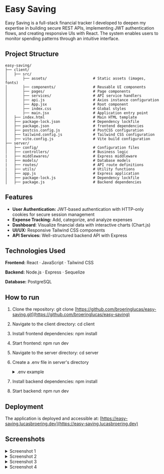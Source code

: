 # Easy Saving

Easy Saving is a full-stack financial tracker I developed to deepen my expertise in building secure REST APIs, implementing JWT authentication flows, and creating responsive UIs with React. The system enables users to monitor spending patterns through an intuitive interface.

## Project Structure 

```
easy-saving/
├── client/
│   ├── src/     
│       ├── assets/                     # Static assets (images, fonts)
│       ├── components/                 # Reusable UI components
│       ├── pages/                      # Page components
│       ├── services/                   # API service handlers
│       ├── api.js                      # Axios instance configuration
│       ├── App.jsx                     # Root component
│       ├── index.css                   # Global styles
│       ├── main.jsx                    # Application entry point 
│   ├── index.html                      # Main HTML template
│   ├── package-lock.json               # Dependency lockfile
│   ├── package.json                    # frontend dependencies 
│   ├── postcss.config.js               # PostCSS configuration
│   ├── tailwind.config.js              # Tailwind CSS configuration
│   ├── vite.config.js                  # Vite build configuration
├── server/
│   ├── config/                         # Configuration files               
│   ├── controllers/                    # Business logic      
|   ├── middlewares/                    # Express middleware
|   ├── models/                         # Database models
|   ├── routes/                         # API route definitions
|   ├── utils/                          # Utility functions       
│   ├── app.js                          # Express application           
│   ├── package-lock.js                 # Dependency lockfile          
│   ├── package.js                      # Backend dependencies         
```

## Features

- **User Authentication:** JWT-based authentication with HTTP-only cookies for secure session management
- **Expense Tracking:** Add, categorize, and analyze expenses
- **Dashboard**: Visualize financial data with interactive charts (Chart.js)
- **UI/UX:** Responsive Tailwind CSS components
- **API Services:** Well-structured backend API with Express

## Technologies Used

**Frontend:** React · JavaScript · Tailwind CSS  

**Backend:** Node.js · Express · Sequelize 

**Database:** PostgreSQL  

## How to run 

1. Clone the repository: git clone [https://github.com/broeringlucas/easy-saving.git](https://github.com/broeringlucas/easy-saving)
2. Navigate to the client directory: cd client
3. Install frontend dependencies: npm install
4. Start frontend:  npm run dev
5. Navigate to the server directory: cd server
6. Create a .env file in server's directory
    <details>
    <summary>.env example</summary>
    
    ```
    DB_HOST=
    DB_USER=
    DB_PASS=
    DB_NAME=
    DB_PORT=
    PORT=
    JWT_EXPIRATION =
    JWT_SECRET =
    ```
    </details>  
7. Install backend dependencies: npm install
8. Start backend:  npm run dev

## Deployment

The application is deployed and accessible at: [https://easy-saving.lucasbroering.dev](https://easy-saving.lucasbroering.dev)

## Screenshots 
<details>
<summary>Screenshot 1</summary>
![s1](https://github.com/user-attachments/assets/a66def33-cf22-4d58-a1b4-318e5f325acb)
</details>

<details>
<summary>Screenshot 2</summary>
![s2](https://github.com/user-attachments/assets/7f25870a-56a2-4c00-9a21-f8159d5d5407)
</details>

<details>
<summary>Screenshot 3</summary>
![s3](https://github.com/user-attachments/assets/fdb12767-2064-412f-9baa-74d48577f732)
</details>

<details>
<summary>Screenshot 4</summary>
![s4](https://github.com/user-attachments/assets/b26886ce-f5f1-43ee-8e1f-8e56e828757e)
</details>
